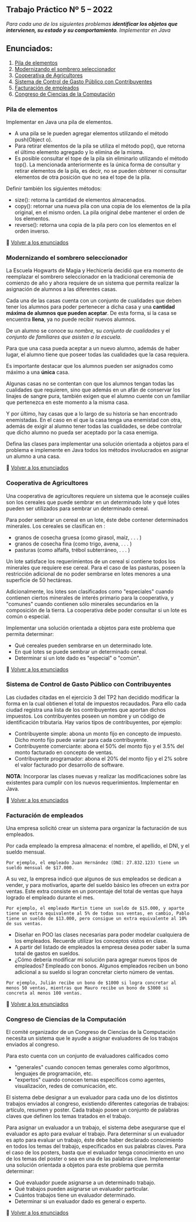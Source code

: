 ## Trabajo Práctico Nº 5 – 2022

_Para cada una de los siguientes problemas **identificar los objetos que intervienen, su estado y su comportamiento**. Implementar en Java_

## Enunciados:
  1. [Pila de elementos](#pila-de-elementos)
  1. [Modernizando el sombrero seleccionador](#modernizando-el-sombrero-seleccionador)
  1. [Cooperativa de Agricultores](#cooperativa-de-agricultores)
  1. [Sistema de Control de Gasto Público con Contribuyentes](#sistema-de-control-de-gasto-público-con-contribuyentes)
  1. [Facturación de empleados](#facturación-de-empleados)
  1. [Congreso de Ciencias de la Computación](#congreso-de-ciencias-de-la-computación)

### Pila de elementos
Implementar en Java una pila de elementos. 
* A una pila se le pueden agregar elementos utilizando el método push(Object o). 
* Para retirar elementos de la pila se utiliza el método pop(), que retorna el último elemento agregado y lo elimina de la misma. 
* Es posible consultar el tope de la pila sin eliminarlo utilizando el método top(). La mencionada anteriormente es la única forma de consultar y retirar elementos de la pila, es decir, no se pueden obtener ni consultar elementos de otra posición que no sea el tope de la pila. 

Definir también los siguientes métodos:
* size(): retorna la cantidad de elementos almacenados.
* copy(): retornar una nueva pila con una copia de los elementos de la pila original, en el mismo orden. La pila original debe mantener el orden de los elementos.
* reverse(): retorna una copia de la pila pero con los elementos en el orden inverso.

🔼 [Volver a los enunciados](#enunciados)

### Modernizando el sombrero seleccionador
La Escuela Hogwarts de Magia y Hechicería decidió que era momento de reemplazar el sombrero seleccionador en la tradicional ceremonia de comienzo de año y ahora requiere de un sistema que permita realizar la asignación de alumnos a las diferentes casas. 

Cada una de las casas cuenta con un conjunto de cualidades que deben tener los alumnos para poder pertenecer a dicha casa y una **cantidad máxima de alumnos que pueden aceptar**. De esta forma, si la casa se encuentra **llena**, ya no puede recibir nuevos alumnos. 

De un alumno se conoce su _nombre_, su _conjunto de cualidades_ y el _conjunto de familiares que asisten a la escuela_. 

Para que una casa pueda aceptar a un nuevo alumno, además de haber lugar, el alumno tiene que poseer todas las cualidades que la casa requiera. 

Es importante destacar que los alumnos pueden ser asignados como máximo a una **única** casa.

Algunas casas no se contentan con que los alumnos tengan todas las cualidades que requieren, sino que además en un afán de conservar los linajes de sangre pura, también exigen que el alumno cuente con un familiar que pertenezca en este momento a la misma casa. 

Y por último, hay casas que a lo largo de su historia se han encontrado enemistadas. En el caso en el que la casa tenga una enemistad con otra, además de exigir al alumno tener todas las cualidades, se debe controlar que dicho alumno no pueda ser aceptado por la casa enemiga.

Defina las clases para implementar una solución orientada a objetos para el problema e implemente en Java todos los métodos involucrados en asignar un alumno a una casa.


🔼 [Volver a los enunciados](#enunciados)

### Cooperativa de Agricultores
Una cooperativa de agricultores requiere un sistema que le aconseje cuáles son los cereales que puede sembrar en un determinado lote y qué lotes pueden ser utilizados para sembrar un determinado cereal. 

Para poder sembrar un cereal en un lote, éste debe contener determinados minerales. Los cereales se clasifican en :
* granos de cosecha gruesa (como girasol, maíz, . . . )
* granos de cosecha fina (como trigo, avena, . . . )
* pasturas (como alfalfa, trébol subterráneo, . . . ) 

Un lote satisface los requerimientos de un cereal si contiene todos los minerales que requiere ese cereal. Para el caso de las pasturas, poseen la restricción adicional de no poder sembrarse en lotes menores a una superficie de 50 hectáreas.

Adicionalmente, los lotes son clasificados como "especiales" cuando contienen ciertos minerales de interés primario para la cooperativa, y "comunes" cuando contienen sólo minerales secundarios en la composición de la tierra. La cooperativa debe poder consultar si un lote es común o especial.

Implementar una solución orientada a objetos para este problema que permita determinar:
* Qué cereales pueden sembrarse en un determinado lote.
* En qué lotes se puede sembrar un determinado cereal.
* Determinar si un lote dado es "especial" o "común".

🔼 [Volver a los enunciados](#enunciados)

###  Sistema de Control de Gasto Público con Contribuyentes
Las ciudades citadas en el ejercicio 3 del TP2 han decidido modificar la forma en la cual obtienen el total de impuestos recaudados. Para ello cada ciudad registra una lista de los contribuyentes que aportan dichos impuestos. Los contribuyentes poseen un nombre y un código de identificación tributaria. Hay varios tipos de contribuyentes, por ejemplo:
* Contribuyente simple: abona un monto fijo en concepto de impuesto. Dicho monto fijo puede variar para cada contribuyente.
* Contribuyente comerciante: abona el 50% del monto fijo y el 3.5% del monto facturado en concepto de ventas.
* Contribuyente programador: abona el 20% del monto fijo y el 2% sobre el valor facturado por desarrollo de software.

**NOTA**: Incorporar las clases nuevas y realizar las modificaciones sobre las existentes para cumplir con los nuevos requerimientos. Implementar en Java.

🔼 [Volver a los enunciados](#enunciados)

###  Facturación de empleados
Una empresa solicitó crear un sistema para organizar la facturación de sus empleados.

Por cada empleado la empresa almacena: el nombre, el apellido, el DNI, y el sueldo mensual. 
```
Por ejemplo, el empleado Juan Hernández (DNI: 27.832.123) tiene un sueldo mensual de $17.000. 
```
A su vez, la empresa indicó que algunos de sus empleados se dedican a vender, y para motivarlos, aparte del sueldo básico les ofrecen un extra por ventas. Este extra consiste en un porcentaje del total de ventas que haya logrado el empleado durante el mes. 
```
Por ejemplo, el empleado Martin tiene un sueldo de $15.000, y aparte tiene un extra equivalente al 5% de todas sus ventas, en cambio, Pablo tiene un sueldo de $13.000, pero consigue un extra equivalente al 10% de sus ventas.
```
* Diseñar en POO las clases necesarias para poder modelar cualquiera de los empleados. Recuerde utilizar los conceptos vistos en clase.
* A partir del listado de empleados la empresa desea poder saber la suma total de gastos en sueldos.
* ¿Cómo debería modificar mi solución para agregar nuevos tipos de empleados? Empleado con bonos. Algunos empleados reciben un bono adicional a su sueldo si logran concretar cierto número de ventas. 
```
Por ejemplo, Julián recibe un bono de $1000 si logra concretar al menos 50 ventas, mientras que Mauro recibe un bono de $3000 si concreta al menos 100 ventas.
```


🔼 [Volver a los enunciados](#enunciados)

### Congreso de Ciencias de la Computación
El comité organizador de un Congreso de Ciencias de la Computación necesita un sistema que le ayude a asignar evaluadores de los trabajos enviados al congreso. 

Para esto cuenta con un conjunto de evaluadores calificados como 
* "generales" cuando conocen temas generales como algoritmos, lenguajes de programación, etc.
* "expertos" cuando conocen temas específicos como agentes, visualización, redes de comunicación, etc. 

El sistema debe designar a un evaluador para cada uno de los distintos trabajos enviados al congreso, existiendo diferentes categorías de trabajos: artículo, resumen y poster. Cada trabajo posee un conjunto de palabras claves que definen los temas tratados en el trabajo.

Para asignar un evaluador a un trabajo, el sistema debe asegurarse que el evaluador es apto para evaluar el trabajo. Para determinar si un evaluador es apto para evaluar un trabajo, éste debe haber declarado conocimiento en todos los temas del trabajo, especificados en sus palabras claves. Para el caso de los posters, basta que el evaluador tenga conocimiento en uno de los temas del poster o sea en una de las palabras clave. Implementar una solución orientada a objetos para este problema que permita determinar:
* Qué evaluador puede asignarse a un determinado trabajo.
* Qué trabajos pueden asignarse un evaluador particular.
* Cuántos trabajos tiene un evaluador determinado.
* Determinar si un evaluador dado es general o experto.

🔼 [Volver a los enunciados](#enunciados)
